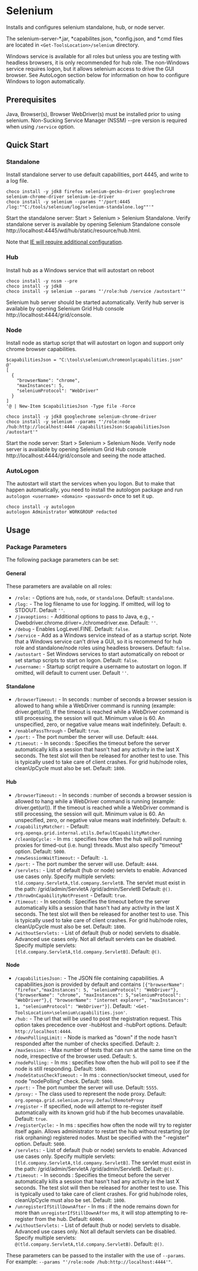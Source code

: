 ﻿# Selenium

Installs and configures selenium standalone, hub, or node server.

The selenium-server-*.jar, *capabilites.json, *config.json, and *.cmd
files are located in `<Get-ToolsLocation>/selenium` directory.

Windows service is available for all roles but unless you are testing
with headless browsers, it is only recommended for hub role.  The
non-Windows service requires logon, but it allows selenium access to
drive the GUI browser. See AutoLogon section below for information on
how to configure Windows to logon automatically.

## Prerequisites

Java, Browser(s), Browser WebDriver(s) must be installed prior to
using selenium. Non-Sucking Service Manager (NSSM) --pre
version is required when using `/service` option.

## Quick Start

### Standalone

Install standalone server to use default capabilities, port 4445, and
write to a log file.

```
choco install -y jdk8 firefox selenium-gecko-driver googlechrome selenium-chrome-driver selenium-ie-driver
choco install -y selenium --params "'/port:4445 /log:""C:/tools/selenium/log/selenium-standalone.log""'"
```

Start the standalone server: Start > Selenium > Selenium Standalone.
Verify standalone server is available by opening Selenium Standalone
console http://localhost:4445/wd/hub/static/resource/hub.html.

Note that [IE will require additional configuration](https://github.com/SeleniumHQ/selenium/wiki/InternetExplorerDriver#required-configuration).

### Hub

Install hub as a Windows service that will autostart on reboot

```
choco install -y nssm --pre
choco install -y jdk8
choco install -y selenium --params "'/role:hub /service /autostart'"
```

Selenium hub server should be started automatically.
Verify hub server is available by opening Selenium Grid Hub console
http://localhost:4444/grid/console.

### Node

Install node as startup script that will autostart on logon and
support only chrome browser capabilities.

```
$capabilitiesJson = "C:\tools\selenium\chromeonlycapabilities.json"
@'
[
  {
    "browserName": "chrome",
    "maxInstances": 5,
    "seleniumProtocol": "WebDriver"
  }
]
'@ | New-Item $capabilitiesJson -Type file -Force

choco install -y jdk8 googlechrome selenium-chrome-driver
choco install -y selenium --params "'/role:node /hub:http://localhost:4444 /capabilitiesJson:$capabilitiesJson /autostart'"
```

Start the node server: Start > Selenium > Selenium Node.
Verify node server is available by opening Selenium Grid Hub console
http://localhost:4444/grid/console and seeing the node attached.

### AutoLogon

The autostart will start the services when you logon.  But to make that
happen automatically, you need to install the autologon package and run
`autologon <username> <domain> <password>` once to set it up.

```
choco install -y autologon
autologon Administrator WORKGROUP redacted
```

## Usage

### Package Parameters

The following package parameters can be set:

#### General

These parameters are available on all roles:

- `/role:` - Options are `hub`, `node`, or `standalone`.
    Default: `standalone`.
- `/log:` - The log filename to use for logging. If omitted, will log
    to STDOUT. Default `''`.
- `/javaoptions:` - Additional options to pass to Java, e.g.,
    -Dwebdriver.chrome.driver=./chromedriver.exe.
    Default: `''`.
- `/debug` - Enables LogLevel.FINE. Default: `false`.
- `/service` - Add as a Windows service instead of as a startup script.
    Note that a Windows service can't drive a GUI, so it is recommend
    for hub role and standalone/node roles using headless browsers.
    Default: `false`.
- `/autostart` - Set Windows services to start automatically on reboot
    or set startup scripts to start on logon.  Default: `false`.
- `/username:` - Startup script require a username to autostart on logon.
    If omitted, will default to current user. Default `''`.

#### Standalone

- `/browserTimeout:` - In seconds : number of seconds a browser session
    is allowed to hang while a WebDriver command is running (example:
    driver.get(url)). If the timeout is reached while a WebDriver
    command is still processing, the session will quit. Minimum value
    is 60. An unspecified, zero, or negative value means wait
    indefinitely. Default: `0`.
- `/enablePassThrough` - Default: `true`.
- `/port:` - The port number the server will use. Default: `4444`.
- `/timeout:` - In seconds : Specifies the timeout before the server
    automatically kills a session that hasn't had any activity in the
    last X seconds. The test slot will then be released for another
    test to use. This is typically used to take care of client crashes.
    For grid hub/node roles, cleanUpCycle must also be set.
    Default: `1800`.

#### Hub

- `/browserTimeout:` - In seconds : number of seconds a browser session
    is allowed to hang while a WebDriver command is running (example:
    driver.get(url)). If the timeout is reached while a WebDriver
    command is still processing, the session will quit. Minimum value
    is 60. An unspecified, zero, or negative value means wait
    indefinitely. Default: `0`.
- `/capabilityMatcher:` -
    Default: `org.openqa.grid.internal.utils.DefaultCapabilityMatcher`.
- `/cleanUpCycle:` - In ms : specifies how often the hub will poll
    running proxies for timed-out (i.e. hung) threads. Must also
    specify "timeout" option. Default: `5000`.
- `/newSessionWaitTimeout:` - Default: `-1`.
- `/port:` - The port number the server will use. Default: `4444`.
- `/servlets:` - List of default (hub or node) servlets to enable.
    Advanced use cases only. Specify multiple servlets:
    `tld.company.ServletA,tld.company.ServletB`. The servlet must exist
    in the path: /grid/admin/ServletA /grid/admin/ServletB
    Default: `@()`.
- `/throwOnCapabilityNotPresent` - Default: `true`.
- `/timeout:` - In seconds : Specifies the timeout before the server
    automatically kills a session that hasn't had any activity in the
    last X seconds. The test slot will then be released for another
    test to use. This is typically used to take care of client crashes.
    For grid hub/node roles, cleanUpCycle must also be set.
    Default: `1800`.
- `/withoutServlets:` - List of default (hub or node) servlets to
    disable. Advanced use cases only. Not all default servlets can be
    disabled. Specify multiple servlets:
    `[tld.company.ServletA,tld.company.ServletB]`. Default: `@()`.

#### Node

- `/capabilitiesJson:` - The JSON file containing capabilities. A
    capabilities.json is provided by default and contains
    `[{"browserName": "firefox","maxInstances": 5,
    "seleniumProtocol": "WebDriver"},{"browserName": "chrome",
    "maxInstances": 5,"seleniumProtocol": "WebDriver"},{
    "browserName": "internet explorer", "maxInstances": 1,
    "seleniumProtocol": "WebDriver"}]`.
    Default: `'<Get-ToolsLocation>\selenium\capabilities.json'`.
- `/hub:` - The url that will be used to post the registration request.
    This option takes precedence over -hubHost and -hubPort options.
    Default: `http://localhost:4444`.
- `/downPollingLimit:` - Node is marked as "down" if the node hasn't
    responded after the number of checks specified. Default: `2`.
- `/maxSession:` - Max number of tests that can run at the same
    time on the node, irrespective of the browser used. Default: `5`.
- `/nodePolling:` - In ms : specifies how often the hub will poll to see
    if the node is still responding. Default: `5000`.
- `/nodeStatusCheckTimeout:` - In ms : connection/socket timeout, used
    for node "nodePolling" check. Default: `5000`.
- `/port:` - The port number the server will use. Default: `5555`.
- `/proxy:` - The class used to represent the node proxy.
    Default: `org.openqa.grid.selenium.proxy.DefaultRemoteProxy`
- `/register` - If specified, node will attempt to re-register itself
    automatically with its known grid hub if the hub becomes
    unavailable. Default: `true`.
- `/registerCycle:` - In ms : specifies how often the node will try to
    register itself again. Allows administrator to restart the hub
    without restarting (or risk orphaning) registered nodes. Must be
    specified with the "-register" option. Default: `5000`.
- `/servlets:` - List of default (hub or node) servlets to enable.
    Advanced use cases only. Specify multiple servlets:
    `[tld.company.ServletA,tld.company.ServletB]`. The servlet must
    exist in the path: /grid/admin/ServletA /grid/admin/ServletB.
    Default: `@()`.
- `/timeout:` - In seconds : Specifies the timeout before the server
    automatically kills a session that hasn't had any activity in the
    last X seconds. The test slot will then be released for another test
    to use. This is typically used to take care of client crashes. For
    grid hub/node roles, cleanUpCycle must also be set. Default: `1800`.
- `/unregisterIfStillDownAfter` - In ms : if the node remains down for
    more than `unregisterIfStillDownAfter` ms, it will stop
    attempting to re-register from the hub. Default: `60000`.
- `/withoutServlets:` - List of default (hub or node) servlets to
    disable. Advanced use cases only. Not all default servlets can be
    disabled. Specify multiple servlets:
    `@(tld.company.ServletA,tld.company.ServletB)`.
    Default: `@()`.

These parameters can be passed to the installer with the use of `--params`.
For example: `--params "'/role:node /hub:http://localhost:4444'"`.
